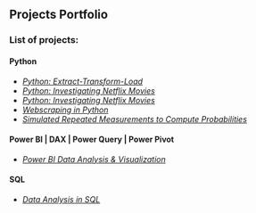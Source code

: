 ## Projects Portfolio

### List of projects:  

#### Python
  * _[Python: Extract-Transform-Load](https://github.com/mbhagwan/portfolio/tree/main/python-extract-transform-load)_
  * _[Python: Investigating Netflix Movies](https://github.com/mbhagwan/portfolio/tree/main/python-investigating-netflix-movies)_
  * _[Python: Investigating Netflix Movies](https://github.com/mbhagwan/portfolio/tree/main/python-investigating-netflix-movies)_
  * _[Webscraping in Python](https://github.com/mbhagwan/portfolio/tree/main/webscraping-in-python)_
  * _[Simulated Repeated Measurements to Compute Probabilities](https://github.com/mbhagwan/portfolio/blob/main/simulated-repeated-measurements-to-compute-probabilities.ipynb)_

#### Power BI | DAX | Power Query | Power Pivot
 * _[Power BI Data Analysis & Visualization](https://github.com/mbhagwan/portfolio/tree/main/powerbi-data-analysis-and-visualization)_

#### SQL
 * _[Data Analysis in SQL](https://github.com/mbhagwan/portfolio/tree/main/data-analysis-in-sql)_
